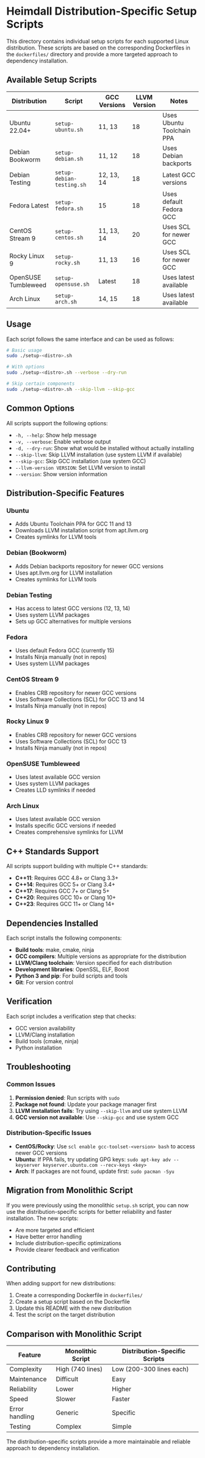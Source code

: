 # Heimdall Distribution-Specific Setup Scripts

This directory contains individual setup scripts for each supported Linux distribution. These scripts are based on the corresponding Dockerfiles in the `dockerfiles/` directory and provide a more targeted approach to dependency installation.

## Available Setup Scripts

| Distribution | Script | GCC Versions | LLVM Version | Notes |
|--------------|--------|--------------|--------------|-------|
| Ubuntu 22.04+ | `setup-ubuntu.sh` | 11, 13 | 18 | Uses Ubuntu Toolchain PPA |
| Debian Bookworm | `setup-debian.sh` | 11, 12 | 18 | Uses Debian backports |
| Debian Testing | `setup-debian-testing.sh` | 12, 13, 14 | 18 | Latest GCC versions |
| Fedora Latest | `setup-fedora.sh` | 15 | 18 | Uses default Fedora GCC |
| CentOS Stream 9 | `setup-centos.sh` | 11, 13, 14 | 20 | Uses SCL for newer GCC |
| Rocky Linux 9 | `setup-rocky.sh` | 11, 13 | 16 | Uses SCL for newer GCC |
| OpenSUSE Tumbleweed | `setup-opensuse.sh` | Latest | 18 | Uses latest available |
| Arch Linux | `setup-arch.sh` | 14, 15 | 18 | Uses latest available |

## Usage

Each script follows the same interface and can be used as follows:

```bash
# Basic usage
sudo ./setup-<distro>.sh

# With options
sudo ./setup-<distro>.sh --verbose --dry-run

# Skip certain components
sudo ./setup-<distro>.sh --skip-llvm --skip-gcc
```

## Common Options

All scripts support the following options:

- `-h, --help`: Show help message
- `-v, --verbose`: Enable verbose output
- `-d, --dry-run`: Show what would be installed without actually installing
- `--skip-llvm`: Skip LLVM installation (use system LLVM if available)
- `--skip-gcc`: Skip GCC installation (use system GCC)
- `--llvm-version VERSION`: Set LLVM version to install
- `--version`: Show version information

## Distribution-Specific Features

### Ubuntu
- Adds Ubuntu Toolchain PPA for GCC 11 and 13
- Downloads LLVM installation script from apt.llvm.org
- Creates symlinks for LLVM tools

### Debian (Bookworm)
- Adds Debian backports repository for newer GCC versions
- Uses apt.llvm.org for LLVM installation
- Creates symlinks for LLVM tools

### Debian Testing
- Has access to latest GCC versions (12, 13, 14)
- Uses system LLVM packages
- Sets up GCC alternatives for multiple versions

### Fedora
- Uses default Fedora GCC (currently 15)
- Installs Ninja manually (not in repos)
- Uses system LLVM packages

### CentOS Stream 9
- Enables CRB repository for newer GCC versions
- Uses Software Collections (SCL) for GCC 13 and 14
- Installs Ninja manually (not in repos)

### Rocky Linux 9
- Enables CRB repository for newer GCC versions
- Uses Software Collections (SCL) for GCC 13
- Installs Ninja manually (not in repos)

### OpenSUSE Tumbleweed
- Uses latest available GCC version
- Uses system LLVM packages
- Creates LLD symlinks if needed

### Arch Linux
- Uses latest available GCC version
- Installs specific GCC versions if needed
- Creates comprehensive symlinks for LLVM

## C++ Standards Support

All scripts support building with multiple C++ standards:

- **C++11**: Requires GCC 4.8+ or Clang 3.3+
- **C++14**: Requires GCC 5+ or Clang 3.4+
- **C++17**: Requires GCC 7+ or Clang 5+
- **C++20**: Requires GCC 10+ or Clang 10+
- **C++23**: Requires GCC 11+ or Clang 14+

## Dependencies Installed

Each script installs the following components:

- **Build tools**: make, cmake, ninja
- **GCC compilers**: Multiple versions as appropriate for the distribution
- **LLVM/Clang toolchain**: Version specified for each distribution
- **Development libraries**: OpenSSL, ELF, Boost
- **Python 3 and pip**: For build scripts and tools
- **Git**: For version control

## Verification

Each script includes a verification step that checks:
- GCC version availability
- LLVM/Clang installation
- Build tools (cmake, ninja)
- Python installation

## Troubleshooting

### Common Issues

1. **Permission denied**: Run scripts with `sudo`
2. **Package not found**: Update your package manager first
3. **LLVM installation fails**: Try using `--skip-llvm` and use system LLVM
4. **GCC version not available**: Use `--skip-gcc` and use system GCC

### Distribution-Specific Issues

- **CentOS/Rocky**: Use `scl enable gcc-toolset-<version> bash` to access newer GCC versions
- **Ubuntu**: If PPA fails, try updating GPG keys: `sudo apt-key adv --keyserver keyserver.ubuntu.com --recv-keys <key>`
- **Arch**: If packages are not found, update first: `sudo pacman -Syu`

## Migration from Monolithic Script

If you were previously using the monolithic `setup.sh` script, you can now use the distribution-specific scripts for better reliability and faster installation. The new scripts:

- Are more targeted and efficient
- Have better error handling
- Include distribution-specific optimizations
- Provide clearer feedback and verification

## Contributing

When adding support for new distributions:

1. Create a corresponding Dockerfile in `dockerfiles/`
2. Create a setup script based on the Dockerfile
3. Update this README with the new distribution
4. Test the script on the target distribution

## Comparison with Monolithic Script

| Feature | Monolithic Script | Distribution-Specific Scripts |
|---------|-------------------|------------------------------|
| Complexity | High (740 lines) | Low (200-300 lines each) |
| Maintenance | Difficult | Easy |
| Reliability | Lower | Higher |
| Speed | Slower | Faster |
| Error handling | Generic | Specific |
| Testing | Complex | Simple |

The distribution-specific scripts provide a more maintainable and reliable approach to dependency installation. 